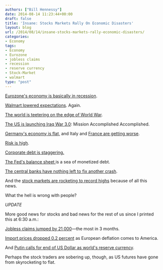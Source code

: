 ```yaml
---
authors: ["Bill Hennessy"]
date: 2014-08-14 11:23:44+00:00
draft: false
title: 'Insane: Stocks Markets Rally On Economic Disasters'
layout: blog
url: /2014/08/14/insane-stocks-markets-rally-economic-disasters/
categories:
- Economy
tags:
- Economy
- Eurozone
- jobless claims
- recession
- reserve currency
- Stock-Market
- walmart
type: "post"
---
```


[Eurozone's economy is basically in recession](https://www.businessinsider.com/euro-zone-gdp-2014-8).

[Walmart lowered expectations](https://www.businessinsider.com/wal-mart-q2-earnings-2014-8). Again.

[The world is teetering on the edge of World War](https://www.businessinsider.com/russias-aid-convoy-has-gone-rogue-and-is-headed-to-rebel-held-ukraine-2014-8).

[The US is launching Iraq War 3.0](https://www.businessinsider.com/obama-struggles-with-being-pulled-back-into-iraq-amid-isis-rampage-2014-8): Mission Accomplished Accomplished.

[Germany's economy is flat,](https://www.businessinsider.com/germany-10-year-yield-below-1-2014-8) and Italy and [France are getting worse](https://www.businessinsider.com/r-german-slump-stagnant-france-paint-dismal-eurozone-picture-2014-14).

[Risk is high](https://www.businessinsider.com/root-of-abrupt-market-losses-2014-8).

[Corporate debt is staggering.](https://www.businessinsider.com/root-of-abrupt-market-losses-2014-8)

[The Fed's balance sheet ](https://www.bloomberg.com/news/2014-06-11/fed-prepares-to-keep-super-sized-balance-sheet-for-years-to-come.html)is a sea of monetized debt.

[The central banks have nothing left to fix another crash](https://www.zerohedge.com/news/2014-08-08/are-central-banks-out-options).

And the [stock markets are rocketing to record highs](https://www.businessinsider.com/market-jump-august-14-2014-8) because of all this news.

What the hell is wrong with people?

_UPDATE_

More good news for stocks and bad news for the rest of us since I printed this at 6:30 a.m.:

[Jobless claims jumped by 21,000](https://www.zerohedge.com/news/2014-08-14/initial-jobless-claims-jump-21000-biggest-miss-3-months)—the most in 3 months.

[Import prices dropped 0.2 percent](https://www.zerohedge.com/news/2014-08-14/import-prices-have-first-drop-april-price-imported-cars-plunges-most-1992) as European deflation comes to America.

And [Putin calls for end of US Dollar as world's reserve currency](https://www.zerohedge.com/news/2014-08-14/putin-says-petrodollar-must-die-dollar-monopoly-energy-trade-damaging-russias-econom).

Perhaps the stock traders are sobering up, though, as US futures have gone from skyrocketing to flat.


